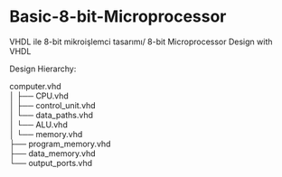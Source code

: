 # Basic-8-bit-Microprocessor
VHDL ile 8-bit mikroişlemci tasarımı/ 8-bit Microprocessor Design with VHDL


Design Hierarchy:

computer.vhd                          
│
├── CPU.vhd                           
│   ├── control_unit.vhd             
│   └── data_paths.vhd              
│       └── ALU.vhd                  
│
└── memory.vhd                       
    ├── program_memory.vhd         
    ├── data_memory.vhd            
    └── output_ports.vhd          

     
